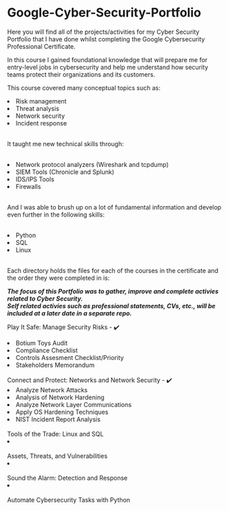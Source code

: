 # Google-Cyber-Security-Portfolio

Here you will find all of the projects/activities for my Cyber Security Portfolio that I have done whilst completing the Google Cybersecurity Professional Certificate.

In this course I gained foundational knowledge that will prepare me for entry-level jobs in cybersecurity and help me understand how security teams protect their organizations and its customers.

This course covered many conceptual topics such as:

<li>Risk management</li>
<li>Threat analysis</li>
<li>Network security</li>
<li>Incident response</li>

<br>

It taught me new technical skills through:

<br>

<li>Network protocol analyzers (Wireshark and tcpdump)</li>
<li>SIEM Tools (Chronicle and Splunk)</li>
<li>IDS/IPS Tools</li>
<li>Firewalls</li>

<br>

And I was able to brush up on a lot of fundamental information and develop even further in the following skills:

<br>

<li>Python</li>
<li>SQL</li>
<li>Linux</li>

<br>

Each directory holds the files for each of the courses in the certificate and the order they were completed in is:

***The focus of this Portfolio was to gather, improve and complete activies related to Cyber Security.*** <br>
***Self related activies such as professional statements, CVs, etc., will be included at a later date in a separate repo.***

Play It Safe: Manage Security Risks - ✔️
  <li>Botium Toys Audit</li>
  <li>Compliance Checklist</li>
  <li>Controls Assesment Checklist/Priority</li>
  <li>Stakeholders Memorandum</li>
<br>
Connect and Protect: Networks and Network Security - ✔️
  <li>Analyze Network Attacks</li>
  <li>Analysis of Network Hardening</li>
  <li>Analyze Network Layer Communications</li>
  <li>Apply OS Hardening Techniques</li>
  <li>NIST Incident Report Analysis</li>
<br>
Tools of the Trade: Linux and SQL
<li></li>
<br>
Assets, Threats, and Vulnerabilities
<li></li>
<br>
Sound the Alarm: Detection and Response
<li></li>
<br>
Automate Cybersecurity Tasks with Python
